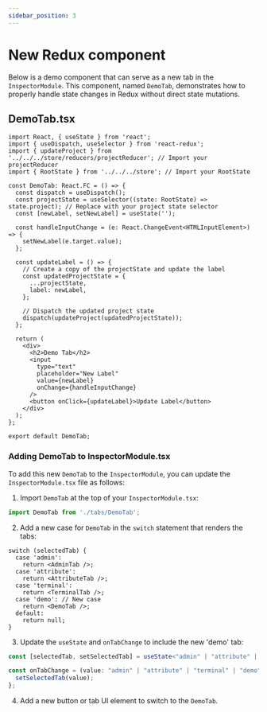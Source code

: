 ```yaml
---
sidebar_position: 3
---
```


# New Redux component
Below is a demo component that can serve as a new tab in the `InspectorModule`. This component, named `DemoTab`, demonstrates how to properly handle state changes in Redux without direct state mutations.

## DemoTab.tsx

```tsx
import React, { useState } from 'react';
import { useDispatch, useSelector } from 'react-redux';
import { updateProject } from '../../../store/reducers/projectReducer'; // Import your projectReducer
import { RootState } from '../../../store'; // Import your RootState

const DemoTab: React.FC = () => {
  const dispatch = useDispatch();
  const projectState = useSelector((state: RootState) => state.project); // Replace with your project state selector
  const [newLabel, setNewLabel] = useState('');

  const handleInputChange = (e: React.ChangeEvent<HTMLInputElement>) => {
    setNewLabel(e.target.value);
  };

  const updateLabel = () => {
    // Create a copy of the projectState and update the label
    const updatedProjectState = {
      ...projectState,
      label: newLabel,
    };

    // Dispatch the updated project state
    dispatch(updateProject(updatedProjectState));
  };

  return (
    <div>
      <h2>Demo Tab</h2>
      <input
        type="text"
        placeholder="New Label"
        value={newLabel}
        onChange={handleInputChange}
      />
      <button onClick={updateLabel}>Update Label</button>
    </div>
  );
};

export default DemoTab;
```

### Adding DemoTab to InspectorModule.tsx

To add this new `DemoTab` to the `InspectorModule`, you can update the `InspectorModule.tsx` file as follows:

1. Import `DemoTab` at the top of your `InspectorModule.tsx`:

```ts
import DemoTab from './tabs/DemoTab';
```

2. Add a new case for `DemoTab` in the `switch` statement that renders the tabs:

```tsx
switch (selectedTab) {
  case 'admin':
    return <AdminTab />;
  case 'attribute':
    return <AttributeTab />;
  case 'terminal':
    return <TerminalTab />;
  case 'demo': // New case
    return <DemoTab />;
  default:
    return null;
}
```

3. Update the `useState` and `onTabChange` to include the new 'demo' tab:

```ts
const [selectedTab, setSelectedTab] = useState<"admin" | "attribute" | "terminal" | "demo">("admin");

const onTabChange = (value: "admin" | "attribute" | "terminal" | "demo") => {
  setSelectedTab(value);
};
```

4. Add a new button or tab UI element to switch to the `DemoTab`.